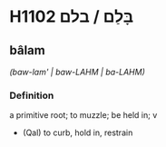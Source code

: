 # H1102 בָּלַם / בלם

## bâlam

_(baw-lam' | baw-LAHM | ba-LAHM)_

### Definition

a primitive root; to muzzle; be held in; v

- (Qal) to curb, hold in, restrain
